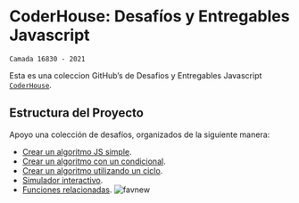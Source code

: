 # CoderHouse: Desafíos y Entregables Javascript

`Camada 16830 - 2021`

Esta es una coleccion GitHub’s de Desafios y Entregables Javascript [`CoderHouse`][coder].

## Estructura del Proyecto

Apoyo una colección de desafíos, organizados de la siguiente manera:

- [Crear un algoritmo JS simple][d1].
- [Crear un algoritmo con un condicional][d2].
- [Crear un algoritmo utilizando un ciclo][d3].
- [Simulador interactivo][d4].
- [Funciones relacionadas][d41]. ![favnew](http://www.jumanchuk.com.ar/4.-Simulador-interactivo/img/favicon-32x32.png)

[coder]: https://www.coderhouse.com/
[d1]:    http://www.jumanchuk.com.ar/1.-Crear-un-algoritmo-JS-simple/
[d2]:    http://www.jumanchuk.com.ar/2.-Crear-un-algoritmo-con-un-condicional/
[d3]:    http://www.jumanchuk.com.ar/3.-Crear-un-algoritmo-utilizando-un-ciclo/
[d4]:    http://www.jumanchuk.com.ar/4.-Simulador-interactivo/
[d41]:   http://www.jumanchuk.com.ar/4.1-Funciones-relacionadas/

